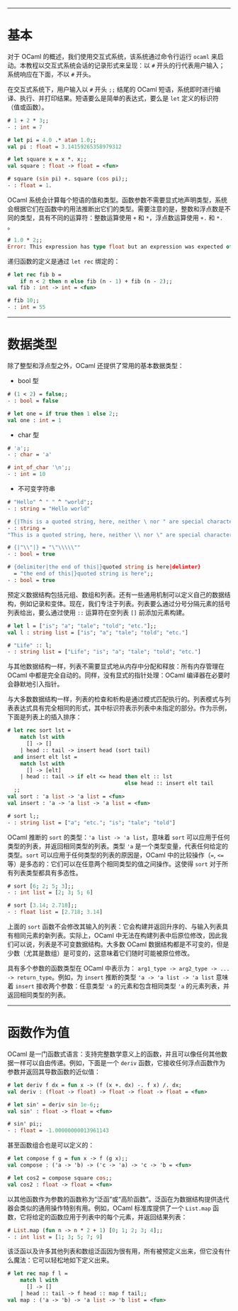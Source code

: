 
---

# 基本

对于 OCaml 的概述，我们使用交互式系统，该系统通过命令行运行 `ocaml` 来启动。本教程以交互式系统会话的记录形式来呈现：以 `#` 开头的行代表用户输入；系统响应在下面，不以 `#` 开头。

在交互式系统下，用户输入以 `#` 开头 `;;` 结尾的 OCaml 短语，系统即时进行编译、执行、并打印结果。短语要么是简单的表达式，要么是 `let` 定义的标识符（值或函数）。

```ocaml
# 1 + 2 * 3;;
- : int = 7
```

```ocaml
# let pi = 4.0 .* atan 1.0;;
val pi : float = 3.14159265358979312
```

```ocaml
# let square x = x *. x;;
val square : float -> float = <fun>
```

```ocaml
# square (sin pi) +. square (cos pi);;
- : float = 1.
```

OCaml 系统会计算每个短语的值和类型。函数参数不需要显式地声明类型，系统会根据它们在函数中的用法推断出它们的类型。需要注意的是，整数和浮点数是不同的类型，具有不同的运算符：整数运算使用 `+` 和 `*`，浮点数运算使用 `+.` 和 `*.` 。

```ocaml
# 1.0 * 2;;
Error: This expression has type float but an expression was expected of type int
```

递归函数的定义是通过 `let rec` 绑定的：

```ocaml
# let rec fib b =
    if n < 2 then n else fib (n - 1) + fib (n - 2);;
val fib : int -> int = <fun>
```

```ocaml
# fib 10;;
- : int = 55
```

---

# 数据类型

除了整型和浮点型之外，OCaml 还提供了常用的基本数据类型：

- bool 型

```ocaml
# (1 < 2) = false;;
- : bool = false
```

```ocaml
# let one = if true then 1 else 2;;
val one : int = 1
```

- char 型

```ocaml
# 'a';;
- : char = 'a'
```

```ocaml
# int_of_char '\n';;
- : int = 10
```

- 不可变字符串

```ocaml
# "Hello" ^ " " ^ "world";;
- : string = "Hello world"
```

```ocaml
# {|This is a quoted string, here, neither \ nor " are special characters|};;
- : string =
"This is a quoted string, here, neither \\ nor \" are special characters"
```

```ocaml
# {|"\\"|} = "\"\\\\\""
- : bool = true
```

```ocaml
# {delimiter|the end of this|}quoted string is here|delimter}
  = "the end of this|}quoted string is here";;
- : bool = true
```

预定义数据结构包括元组、数组和列表。还有一些通用机制可以定义自己的数据结构，例如记录和变体。现在，我们专注于列表。列表要么通过分号分隔元素的括号列表给出，要么通过使用 `::` 运算符在空列表 `[]` 前添加元素构建。

```ocaml
# let l = ["is"; "a"; "tale"; "told"; "etc."];;
val l : string list = ["is"; "a"; "tale"; "told"; "etc."]
```

```ocaml
# "Life" :: l;
- : string list = ["Life"; "is"; "a"; "tale"; "told"; "etc."]
```

与其他数据结构一样，列表不需要显式地从内存中分配和释放：所有内存管理在 OCaml 中都是完全自动的。同样，没有显式的指针处理：OCaml 编译器在必要时会静默地引入指针。

与大多数数据结构一样，列表的检查和析构是通过模式匹配执行的。列表模式与列表表达式具有完全相同的形式，其中标识符表示列表中未指定的部分。作为示例，下面是列表上的插入排序：

```ocaml
# let rec sort lst =
    match lst with
      [] -> []
    | head :: tail -> insert head (sort tail)
  and insert elt lst =
    match lst with
      [] -> [elt]
    | head :: tail -> if elt <= head then elt :: lst
                                     else head :: insert elt tail
  ;;
val sort : 'a list -> 'a list = <fun>
val insert : 'a -> 'a list -> 'a list = <fun>
```

```ocaml
# sort l;;
- : string list = ["a"; "etc."; "is"; "tale"; "told"]
```

OCaml 推断的 `sort` 的类型：`'a list -> 'a list`，意味着 `sort` 可以应用于任何类型的列表，并返回相同类型的列表。类型 `'a` 是一个类型变量，代表任何给定的类型。`sort` 可以应用于任何类型的列表的原因是，OCaml 中的比较操作（`=`, `<=` 等）是多态的：它们可以在任意两个相同类型的值之间操作。这使得 `sort` 对于所有列表类型都具有多态性。

```ocaml
# sort [6; 2; 5; 3];;
- : int list = [2; 3; 5; 6]
```

```ocaml
# sort [3.14; 2.718];;
- : float list = [2.718; 3.14]
```

上面的 `sort` 函数不会修改其输入的列表：它会构建并返回升序的、与输入列表具有相同元素的新列表。实际上，OCaml 中无法在构建列表中后原位修改，因此我们可以说，列表是不可变数据结构。大多数 OCaml 数据结构都是不可变的，但是少数（尤其是数组）是可变的，这意味着它们随时可能被原位修改。

具有多个参数的函数类型在 OCaml 中表示为： `arg1_type -> arg2_type -> ... -> return_type`。例如，为 `insert` 推断的类型 `'a -> 'a list -> 'a list` 意味着 `insert` 接收两个参数：任意类型 `'a` 的元素和包含相同类型 `'a` 的元素列表，并返回相同类型的列表。

---

# 函数作为值

OCaml 是一门函数式语言：支持完整数学意义上的函数，并且可以像任何其他数据一样可以自由传递。例如，下面是一个 `deriv` 函数，它接收任何浮点函数作为参数并返回其导数函数的近似值：

```ocaml
# let deriv f dx = fun x -> (f (x +. dx) -. f x) /. dx;
val deriv : (float -> float) -> float -> float -> float = <fun>
```

```ocaml
# let sin' = deriv sin 1e-6;;
val sin' : float -> float = <fun>
```

```ocaml
# sin' pi;;
- : float = -1.00000000013961143
```

甚至函数组合也是可以定义的：

```ocaml
# let compose f g = fun x -> f (g x);;
val compose : ('a -> 'b) -> ('c -> 'a) -> 'c -> 'b = <fun>
```

```ocaml
# let cos2 = compose square cos;;
val cos2 : float -> float = <fun>
```

以其他函数作为参数的函数称为“泛函”或“高阶函数”。泛函在为数据结构提供迭代器会类似的通用操作特别有用。例如，OCaml 标准库提供了一个 `List.map` 函数，它将给定的函数应用于列表中的每个元素，并返回结果列表：

```ocaml
# List.map (fun n -> n * 2 + 1) [0; 1; 2; 3; 4];;
- : int list = [1; 3; 5; 7; 9]
```

该泛函以及许多其他列表和数组泛函因为很有用，所有被预定义出来，但它没有什么魔法：它可以轻松地如下定义出来。

```ocaml
# let rec map f l =
    match l with
      [] -> []
    | head :: tail -> f head :: map f tail;;
val map : ('a -> 'b) -> 'a list -> 'b list = <fun>
```
